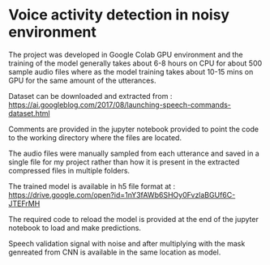 # Voice activity detection in noisy environment

The project was developed in Google Colab GPU environment and the training of the model generally takes about 6-8 hours on CPU for about 500 sample audio files where as the model training takes about 10-15 mins on GPU for the same amount of the utterances.

Dataset can be downloaded and extracted from : https://ai.googleblog.com/2017/08/launching-speech-commands-dataset.html

Comments are provided in the jupyter notebook provided to point the code to the working directory where the files are located.

The audio files were manually sampled from each utterance and saved in a single file for my project rather than how it is present in the extracted compressed files in multiple folders.

The trained model is available in h5 file format at : https://drive.google.com/open?id=1nY3fAWb6SHOy0FvzlaBGUf6C-JTEFrMH

The required code to reload the model is provided at the end of the jupyter notebook to load and make predictions.

Speech validation signal with noise and after multiplying with the mask genreated from CNN is available in the same location as model.
